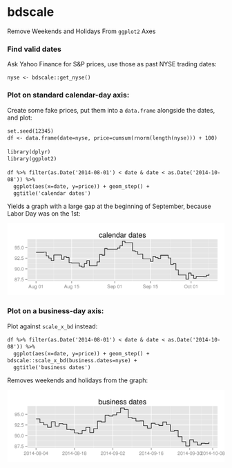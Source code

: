 bdscale
========

Remove Weekends and Holidays From `ggplot2` Axes

### Find valid dates

Ask Yahoo Finance for S&P prices, use those as past NYSE trading dates:

```
nyse <- bdscale::get_nyse()
```

### Plot on standard calendar-day axis:

Create some fake prices, put them into a `data.frame` alongside the dates, and plot:

```
set.seed(12345)
df <- data.frame(date=nyse, price=cumsum(rnorm(length(nyse))) + 100)

library(dplyr)
library(ggplot2)

df %>% filter(as.Date('2014-08-01') < date & date < as.Date('2014-10-08')) %>% 
  ggplot(aes(x=date, y=price)) + geom_step() + 
  ggtitle('calendar dates')

```

Yields a graph with a large gap at the beginning of September, because Labor Day was on the 1st:

<img src='man/figures/calendar.PNG'>

### Plot on a business-day axis:

Plot against `scale_x_bd` instead:

```
df %>% filter(as.Date('2014-08-01') < date & date < as.Date('2014-10-08')) %>% 
  ggplot(aes(x=date, y=price)) + geom_step() + bdscale::scale_x_bd(business.dates=nyse) +
  ggtitle('business dates')
```

Removes weekends and holidays from the graph:

<img src='man/figures/business.PNG'>

